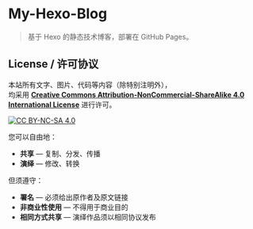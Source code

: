 # My-Hexo-Blog

> 基于 Hexo 的静态技术博客，部署在 GitHub Pages。

## License / 许可协议
本站所有文字、图片、代码等内容（除特别注明外），  
均采用 [**Creative Commons Attribution-NonCommercial-ShareAlike 4.0 International License**](https://creativecommons.org/licenses/by-nc-sa/4.0/) 进行许可。  

[![CC BY-NC-SA 4.0][cc-img]][cc-url]  

您可以自由地：
- **共享** — 复制、分发、传播
- **演绎** — 修改、转换

但须遵守：
- **署名** — 必须给出原作者及原文链接  
- **非商业性使用** — 不得用于商业目的  
- **相同方式共享** — 演绎作品须以相同协议发布

[cc-img]: https://licensebuttons.net/l/by-nc-sa/4.0/80x15.png
[cc-url]: https://creativecommons.org/licenses/by-nc-sa/4.0/
